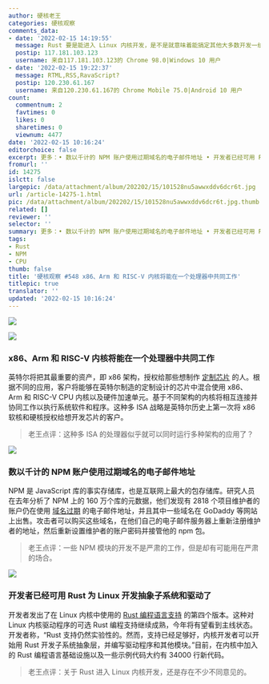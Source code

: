```yaml
---
author: 硬核老王
categories: 硬核观察
comments_data:
- date: '2022-02-15 14:19:55'
  message: Rust 要是能进入 Linux 内核开发，是不是就意味着能搞定其他大多数开发一统天下了？
  postip: 117.181.103.123
  username: 来自117.181.103.123的 Chrome 98.0|Windows 10 用户
- date: '2022-02-15 19:22:37'
  message: RTML,RSS,RavaScript?
  postip: 120.230.61.167
  username: 来自120.230.61.167的 Chrome Mobile 75.0|Android 10 用户
count:
  commentnum: 2
  favtimes: 0
  likes: 0
  sharetimes: 0
  viewnum: 4477
date: '2022-02-15 10:16:24'
editorchoice: false
excerpt: 更多：• 数以千计的 NPM 账户使用过期域名的电子邮件地址 • 开发者已经可用 Rust 为 Linux 开发抽象子系统和驱动了
fromurl: ''
id: 14275
islctt: false
largepic: /data/attachment/album/202202/15/101528nu5awwxddv6dcr6t.jpg
url: /article-14275-1.html
pic: /data/attachment/album/202202/15/101528nu5awwxddv6dcr6t.jpg.thumb.jpg
related: []
reviewer: ''
selector: ''
summary: 更多：• 数以千计的 NPM 账户使用过期域名的电子邮件地址 • 开发者已经可用 Rust 为 Linux 开发抽象子系统和驱动了
tags:
- Rust
- NPM
- CPU
thumb: false
title: '硬核观察 #548 x86、Arm 和 RISC-V 内核将能在一个处理器中共同工作'
titlepic: true
translator: ''
updated: '2022-02-15 10:16:24'
---
```


![](/data/attachment/album/202202/15/101528nu5awwxddv6dcr6t.jpg)


![](/data/attachment/album/202202/15/101536qvrnyln9zuqufm77.jpg)


### x86、Arm 和 RISC-V 内核将能在一个处理器中共同工作


英特尔将把其最重要的资产，即 x86 架构，授权给那些想制作 [定制芯片](https://www.theregister.com/2022/02/14/intel_x86_licensing/) 的人。根据不同的应用，客户将能够在英特尔制造的定制设计的芯片中混合使用 x86、Arm 和 RISC-V CPU 内核以及硬件加速单元。基于不同架构的内核将相互连接并协同工作以执行系统软件和程序。这种多 ISA 战略是英特尔历史上第一次将 x86 软核和硬核授权给想开发芯片的客户。



> 
> 老王点评：这种多 ISA 的处理器似乎就可以同时运行多种架构的应用了？
> 
> 
> 


![](/data/attachment/album/202202/15/101549xjkildmxch1bbl1m.jpg)


### 数以千计的 NPM 账户使用过期域名的电子邮件地址


NPM 是 JavaScript 库的事实存储库，也是互联网上最大的包存储库。研究人员在去年分析了 NPM 上的 160 万个库的元数据，他们发现有 2818 个项目维护者的账户仍在使用 [域名过期](https://therecord.media/thousands-of-npm-accounts-use-email-addresses-with-expired-domains/) 的电子邮件地址，并且其中一些域名在 GoDaddy 等网站上出售。攻击者可以购买这些域名，在他们自己的电子邮件服务器上重新注册维护者的地址，然后重新设置维护者的账户密码并接管他的 npm 包。



> 
> 老王点评：一些 NPM 模块的开发不是严肃的工作，但是却有可能用在严肃的场合。
> 
> 
> 


![](/data/attachment/album/202202/15/101609qquo8ewvjwq52888.jpg)


### 开发者已经可用 Rust 为 Linux 开发抽象子系统和驱动了


开发者发出了在 Linux 内核中使用的 [Rust 编程语言支持](https://www.phoronix.com/scan.php?page=news_item&px=Rust-For-Linux-Kernel-v4) 的第四个版本。这种对 Linux 内核驱动程序的可选 Rust 编程支持继续成熟，今年将有望看到主线状态。开发者称，“Rust 支持仍然实验性的。然而，支持已经足够好，内核开发者可以开始用 Rust 开发子系统抽象层，并编写驱动程序和其他模块。”目前，在内核中加入的 Rust 编程语言基础设施以及一些示例代码大约有 34000 行新代码。



> 
> 老王点评：关于 Rust 进入 Linux 内核开发，还是存在不少不同意见的。
> 
> 
>